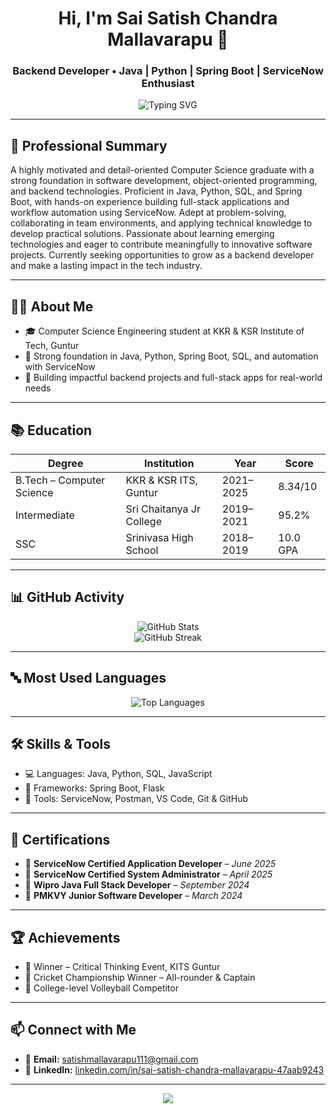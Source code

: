 <h1 align="center">Hi, I'm Sai Satish Chandra Mallavarapu 👋</h1>
<h3 align="center">Backend Developer • Java | Python | Spring Boot | ServiceNow Enthusiast</h3>

<p align="center">
  <img src="https://readme-typing-svg.demolab.com?font=Fira+Code&weight=500&size=24&pause=1000&center=true&vCenter=true&width=435&lines=Backend+Developer+%F0%9F%92%BB;Always+Learning+%F0%9F%93%9A;Building+Innovative+Solutions+%F0%9F%94%A5" alt="Typing SVG" />
</p>

---

## 💼 Professional Summary
A highly motivated and detail-oriented Computer Science graduate with a strong foundation in software development, object-oriented programming, and backend technologies. Proficient in Java, Python, SQL, and Spring Boot, with hands-on experience building full-stack applications and workflow automation using ServiceNow. Adept at problem-solving, collaborating in team environments, and applying technical knowledge to develop practical solutions. Passionate about learning emerging technologies and eager to contribute meaningfully to innovative software projects. Currently seeking opportunities to grow as a backend developer and make a lasting impact in the tech industry.

---
## 👨‍💻 About Me
- 🎓 Computer Science Engineering student at KKR & KSR Institute of Tech, Guntur
- 🔧 Strong foundation in Java, Python, Spring Boot, SQL, and automation with ServiceNow
- 🚀 Building impactful backend projects and full-stack apps for real-world needs

---

## 📚 Education

| Degree | Institution | Year | Score |
|--------|-------------|------|-------|
| B.Tech – Computer Science | KKR & KSR ITS, Guntur | 2021–2025 | 8.34/10 |
| Intermediate | Sri Chaitanya Jr College | 2019–2021 | 95.2% |
| SSC | Srinivasa High School | 2018–2019 | 10.0 GPA |

---



## 📊 GitHub Activity

<p align="center">
  <img src="https://github-readme-stats.vercel.app/api?username=saisatishchandra&show_icons=true&theme=radical" alt="GitHub Stats">
  <br/>
  <img src="https://streak-stats.demolab.com/?user=saisatishchandra&theme=radical" alt="GitHub Streak" />
</p>

---

## 🔤 Most Used Languages

<p align="center">
  <img src="https://github-readme-stats.vercel.app/api/top-langs/?username=saisatishchandra&layout=compact&theme=radical" alt="Top Languages" />
</p>

---

## 🛠️ Skills & Tools

- 💻 Languages: Java, Python, SQL, JavaScript  
- 🚀 Frameworks: Spring Boot, Flask  
- 🧰 Tools: ServiceNow, Postman, VS Code, Git & GitHub

---

## 📜 Certifications

- 🏅 **ServiceNow Certified  Application Developer** – *June 2025*  
- 🏅 **ServiceNow Certified System Administrator** – *April 2025*  
- 🏅 **Wipro Java Full Stack Developer** – *September 2024*  
- 🏅 **PMKVY Junior Software Developer** – *March 2024*

---

## 🏆 Achievements

- 🥇 Winner – Critical Thinking Event, KITS Guntur  
- 🏏 Cricket Championship Winner – All-rounder & Captain  
- 🏐 College-level Volleyball Competitor

---

## 📫 Connect with Me

- 📧 **Email:** [satishmallavarapu111@gmail.com](mailto:satishmallavarapu111@gmail.com)  
- 💼 **LinkedIn:** [linkedin.com/in/sai-satish-chandra-mallavarapu-47aab9243](https://linkedin.com/in/sai-satish-chandra-mallavarapu-47aab9243)

---

<p align="center">
  <img src="https://capsule-render.vercel.app/api?type=waving&color=gradient&height=100&section=footer" />
</p>
